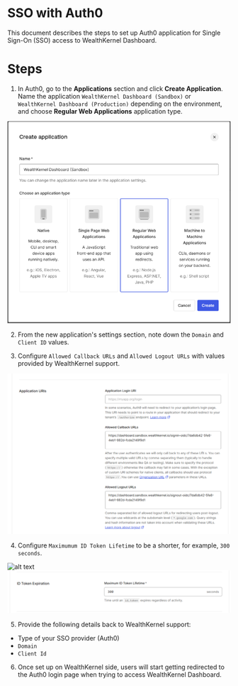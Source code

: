 # SSO with Auth0

This document describes the steps to set up Auth0 application for Single Sign-On (SSO) access to WealthKernel Dashboard.

# Steps

1. In Auth0, go to the **Applications** section and click **Create Application**. Name the application `WealthKernel Dashboard (Sandbox)` or `WealthKernel Dashboard (Production)` depending on the environment, and choose **Regular Web Applications** application type.

![alt text](create-application.png)

2. From the new application's settings section, note down the `Domain` and `Client ID` values.

3. Configure `Allowed Callback URLs` and `Allowed Logout URLs` with values provided by WealthKernel support.

![alt text](application-callback-urls.png)

4. Configure `Maximumum ID Token Lifetime` to be a shorter, for example, `300 seconds`.

![alt text](image.png)
![alt text](token-lifetime.png)

5. Provide the following details back to WealthKernel support:

- Type of your SSO provider (Auth0)
- `Domain`
- `Client Id`

6. Once set up on WealthKernel side, users will start getting redirected to the Auth0 login page when trying to access WealthKernel Dashboard.
